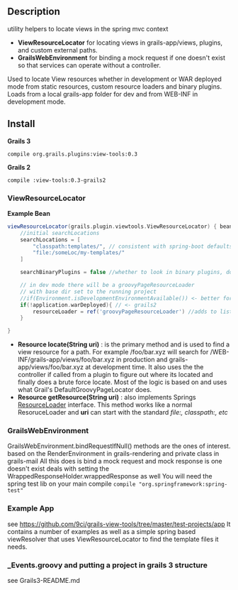## Description
utility helpers to locate views in the spring mvc context
- **ViewResourceLocator** for locating views in grails-app/views, plugins, and custom external paths.
- **GrailsWebEnvironment** for binding a mock request if one doesn't exist so that services can operate without a controller.

Used to locate View resources whether in development or WAR deployed mode from static
resources, custom resource loaders and binary plugins.
Loads from a local grails-app folder for dev and from WEB-INF in
development mode.

## Install
**Grails 3**
```
compile org.grails.plugins:view-tools:0.3
```

**Grails 2**
```
compile :view-tools:0.3-grails2
```

### ViewResourceLocator 
**Example Bean**
```groovy
viewResourceLocator(grails.plugin.viewtools.ViewResourceLocator) { bean ->
    //initial searchLocations
    searchLocations = [
        "classpath:templates/", // consistent with spring-boot defaults
        "file:/someLoc/my-templates/"
    ] 

    searchBinaryPlugins = false //whether to look in binary plugins, does not work in grails2

    // in dev mode there will be a groovyPageResourceLoader 
    // with base dir set to the running project
    //if(Environment.isDevelopmentEnvironmentAvailable()) <- better for Grails 3
    if(!application.warDeployed){ // <- grails2
        resourceLoader = ref('groovyPageResourceLoader') //adds to list, does not replace
    }

}
```

- **Resource locate(String uri)** : is the primary method and is used to find a view resource for a path. For example /foo/bar.xyz will search for /WEB-INF/grails-app/views/foo/bar.xyz in production and grails-app/views/foo/bar.xyz at development time. It also uses the the controller if called from a plugin to figure out where its located and finally does a brute force locate. Most of the logic is based on and uses what Grail's DefaultGroovyPageLocator does.
- **Resource getResource(String uri)** : also implements Springs [ResourceLoader](https://docs.spring.io/spring-framework/docs/current/javadoc-api/org/springframework/core/io/ResourceLoader.html) interface. This method works like a normal ResoruceLoader and **uri** can start with the standard _file:, classpath:, etc_


### GrailsWebEnvironment

GrailsWebEnvironment.bindRequestIfNull() methods are the ones of interest.
based on the RenderEnvironment in grails-rendering and private class in grails-mail
All this does is bind a mock request and mock response is one doesn't exist
deals with setting the WrappedResponseHolder.wrappedResponse as well
You will need the spring test lib on your main compile
```compile "org.springframework:spring-test"```

### Example App

see https://github.com/9ci/grails-view-tools/tree/master/test-projects/app
It contains a number of examples as well as a simple spring based viewResolver that uses ViewResourceLocator to find the template files it needs.

### _Events.groovy and putting a project in grails 3 structure

see Grails3-README.md
